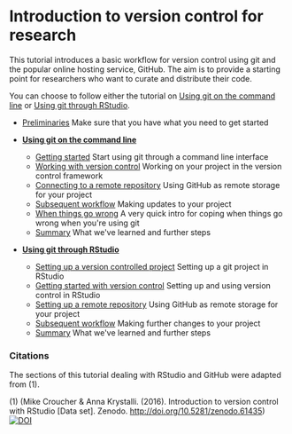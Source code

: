 # Introduction to version control for research

This tutorial introduces a basic workflow for version control using
git and the popular online hosting service, GitHub. The aim is to
provide a starting point for researchers who want to curate and
distribute their code.

You can choose to follow either the tutorial on [Using git on the
command line](#command-line-git) or [Using git through
RStudio](#git-rstudio).

* [Preliminaries](./prelim.md) Make sure that you have what you need to
get started

* [**Using git on the command line**](#command-line-git)
    - [Getting started](./get_started.md) Start using git through a command line interface
    - [Working with version control](./version_control.md) Working on your project in the version control framework
    - [Connecting to a remote repository](./remote.md) Using GitHub as remote storage for your project
    - [Subsequent workflow](./workflow.md) Making updates to your project
    - [When things go wrong](./when-things-go-wrong.md) A very quick intro for coping when things go wrong when you're using git
    - [Summary](./summary.md) What we've learned and further steps

* [**Using git through RStudio**](#git-rstudio)
    * [Setting up a version controlled project](./rstudio_setup.md) Setting up a git project in RStudio
    * [Getting started with version control](./rstudio_vc.md) Setting up and using version control in RStudio
    * [Setting up a remote repository](./rstudio_remote.md) Using GitHub as remote storage for your project
    * [Subsequent workflow](./rstudio_updates.md) Making further changes to your project
    * [Summary](./rstudio_summary.md) What we've learned and further steps

### Citations

The sections of this tutorial dealing with RStudio and GitHub were adapted from (1).

(1) (Mike Croucher & Anna Krystalli. (2016). Introduction to version control with RStudio [Data set]. Zenodo. http://doi.org/10.5281/zenodo.61435) [![DOI](https://zenodo.org/badge/DOI/10.5281/zenodo.61435.svg)](https://doi.org/10.5281/zenodo.61435)
